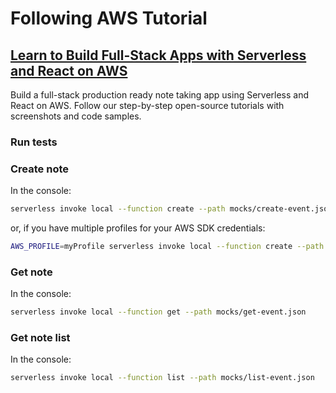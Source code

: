 # Following AWS Tutorial

## [Learn to Build Full-Stack Apps with Serverless and React on AWS](https://serverless-stack.com/)

Build a full-stack production ready note taking app using Serverless and React on AWS. Follow our step-by-step open-source tutorials with screenshots and code samples.

### Run tests

### Create note

In the console:

```bash
serverless invoke local --function create --path mocks/create-event.json
```

or, if you have multiple profiles for your AWS SDK credentials:

```bash
AWS_PROFILE=myProfile serverless invoke local --function create --path mocks/create-event.json
```

### Get note

In the console:

```bash
serverless invoke local --function get --path mocks/get-event.json
```

### Get note list

In the console:

```bash
serverless invoke local --function list --path mocks/list-event.json
```
